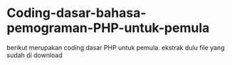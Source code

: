 # Coding-dasar-bahasa-pemograman-PHP-untuk-pemula
berikut merupakan coding dasar PHP untuk pemula.
ekstrak dulu file yang sudah di download
